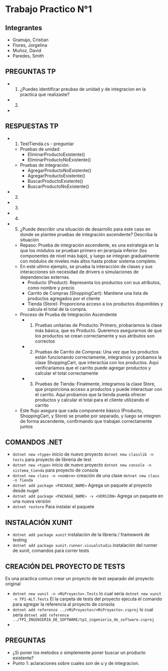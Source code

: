 # Trabajo Practico N°1

## Integrantes
- Gramajo, Cristian
- Flores, Jorgelina
- Muñoz, David
- Paredes, Smith
 
## PREGUNTAS TP
- 1. ¿Puedes identificar preubas de unidad y de integracion en la practica que realizaste?
- 2. 
- 

## RESPUESTAS TP
- 1. TestTienda.cs - preguntar
    - Pruebas de unidad:
        - EliminarProductoExistente()
        - EliminarProductoNoExistente()
    - Pruebas de integración:
        - AgregarProductoNoExistente()
        - AgregarProductoExistente()
        - BuscarProductoExistente()
        - BuscarProductoNoExistente()
- 2. 
- 3. 
- 4. 
- 5. ¿Puede describir una situación de desarrollo para este caso en donde se plantee pruebas de integración ascendente? Describa la situación
    - Repaso: Prueba de integración ascendente, es una estrategia en la que los módulos se prueban primero en jerarquía inferior (los componentes de nivel más bajo), y luego se integran gradualmente con módulos de niveles más altos hasta probar sistema completo.
    - En este ultimo ejemplo, se prueba la interacción de clases y sus interacciones sin necesidad de drivers o simulaciones de dependencias externas.
        - Producto (Product): Representa los productos con sus atributos, como nombre y precio
        - Carrito de Compras (ShoppingCart): Mantiene una lista de productos agregados por el cliente
        - Tienda (Store): Proporciona acceso a los productos disponibles y calcula el total de la compra.
    - Proceso de Prueba de Integración Ascendente
        - 1. Pruebas unitarias de Producto: Primero, probaríamos la clase más básica, que es Producto. Queremos asegurarnos de que los productos se crean correctamente y sus atributos son correctos
        - 2. Pruebas de Carrito de Compras: Una vez que los productos están funcionando correctamente, integramos y probamos la clase ShoppingCart, que interactúa con los productos. Aquí verificaríamos que el carrito puede agregar productos y calcular el total correctamente
        - 3. Pruebas de Tienda: Finalmente, integramos la clase Store, que proporciona acceso a productos y puede interactuar con el carrito. Aquí probamos que la tienda pueda ofrecer productos y calcular el total para el cliente utilizando el carrito
    - Este flujo asegura que cada componente básico (Producto, ShoppingCart, y Store) se pruebe por separado, y luego se integren de forma ascendente, confirmando que trabajan correctamente juntos


## COMANDOS .NET
- `dotnet new <type>` inicio de nuevo proyecto `dotnet new classlib -n tests` para proyecto de libreria de test
- `dotnet new <type>` inicio de nuevo proyecto `dotnet new console -n sistema_tienda` para proyecto de consola
- `dotnet new class -n <nombre>` creación de una clase `dotnet new class -n Tienda`
- `dotnet add package <PACKAGE_NAME>` Agrega un paquete al proyecto desde nuget
- `dotnet add package <PACKAGE_NAME> -v <VERSION>` Agrega un paquete en una nueva versión
- `dotnet restore` Para instalar el paquete

## INSTALACIÓN XUNIT
- `dotnet add package xunit` instalación de la librería / framework de testing
- `dotnet add package xunit.runner.visualstudio` instalación del runner de xunit, comandos para correr tests
 
## CREACIÓN DEL PROYECTO DE TESTS
Es una practica comun crear un proyecto de test separado del proyecto original
- `dotnet new xunit -n <MiProyecto>.Tests` lo cual sería `dotnet new xunit -n TP1-ALT.Tests`
El la carpeta de tests del proyecto ejecuta el comando para agregar la referencia al proyecto de consola
- `dotnet add reference ../<MiProyecto>/<MiProyecto>.csproj` lo cual sería `dotnet add reference ../TPI_INGENIERIA_DE_SOFTWARE/tp1_ingenieria_de_software.csproj`
- 

## PREGUNTAS
- ¿Si poner los metodos o simplemente poner buscar un producto existente?
- Punto 1: aclaraciones sobre cuales son de u y de integracion.